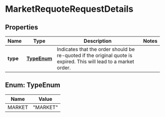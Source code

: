 

# MarketRequoteRequestDetails


## Properties

| Name | Type | Description | Notes |
|------------ | ------------- | ------------- | -------------|
|**type** | [**TypeEnum**](#TypeEnum) | Indicates that the order should be re-quoted if the original quote is expired. This will lead to a market order. |  |



## Enum: TypeEnum

| Name | Value |
|---- | -----|
| MARKET | &quot;MARKET&quot; |



